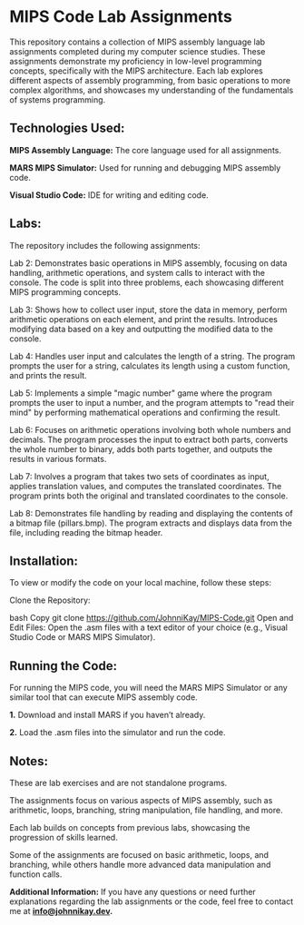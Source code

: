 # MIPS Code Lab Assignments
This repository contains a collection of MIPS assembly language lab assignments completed during my computer science studies. These assignments demonstrate my proficiency in low-level programming concepts, specifically with the MIPS architecture. Each lab explores different aspects of assembly programming, from basic operations to more complex algorithms, and showcases my understanding of the fundamentals of systems programming.

## Technologies Used:
**MIPS Assembly Language:** The core language used for all assignments.

**MARS MIPS Simulator:** Used for running and debugging MIPS assembly code.

**Visual Studio Code:** IDE for writing and editing code.

## Labs:
The repository includes the following assignments:

Lab 2: Demonstrates basic operations in MIPS assembly, focusing on data handling, arithmetic operations, and system calls to interact with the console. The code is split into three problems, each showcasing different MIPS programming concepts.

Lab 3: Shows how to collect user input, store the data in memory, perform arithmetic operations on each element, and print the results. Introduces modifying data based on a key and outputting the modified data to the console.

Lab 4: Handles user input and calculates the length of a string. The program prompts the user for a string, calculates its length using a custom function, and prints the result.

Lab 5: Implements a simple "magic number" game where the program prompts the user to input a number, and the program attempts to "read their mind" by performing mathematical operations and confirming the result.

Lab 6: Focuses on arithmetic operations involving both whole numbers and decimals. The program processes the input to extract both parts, converts the whole number to binary, adds both parts together, and outputs the results in various formats.

Lab 7: Involves a program that takes two sets of coordinates as input, applies translation values, and computes the translated coordinates. The program prints both the original and translated coordinates to the console.

Lab 8: Demonstrates file handling by reading and displaying the contents of a bitmap file (pillars.bmp). The program extracts and displays data from the file, including reading the bitmap header.

## Installation:
To view or modify the code on your local machine, follow these steps:

Clone the Repository:

bash
Copy
git clone https://github.com/JohnniKay/MIPS-Code.git
Open and Edit Files: Open the .asm files with a text editor of your choice (e.g., Visual Studio Code or MARS MIPS Simulator).

## Running the Code:
For running the MIPS code, you will need the MARS MIPS Simulator or any similar tool that can execute MIPS assembly code.

**1.** Download and install MARS if you haven’t already.

**2.** Load the .asm files into the simulator and run the code.

## Notes:
These are lab exercises and are not standalone programs.

The assignments focus on various aspects of MIPS assembly, such as arithmetic, loops, branching, string manipulation, file handling, and more.

Each lab builds on concepts from previous labs, showcasing the progression of skills learned.

Some of the assignments are focused on basic arithmetic, loops, and branching, while others handle more advanced data manipulation and function calls.

**Additional Information:**
If you have any questions or need further explanations regarding the lab assignments or the code, feel free to contact me at **info@johnnikay.dev.**
